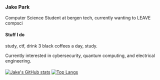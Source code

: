 ### Jake Park

Computer Science Student at bergen tech, currently wanting to LEAVE compsci

#### Stuff I do
study, ctf, drink 3 black coffees a day, study.

Currently interested in cybersecurity, quantum computing, and electrical engineering.


  
####
[![Jake's GitHub stats](https://github-readme-stats.vercel.app/api?username=jp0x1&count_private=true&show_icons=true&theme=dark)](https://github.com/anuraghazra/github-readme-stats)
[![Top Langs](https://github-readme-stats.vercel.app/api/top-langs/?username=jp0x1)](https://github.com/jp0x1/github-readme-stats)

